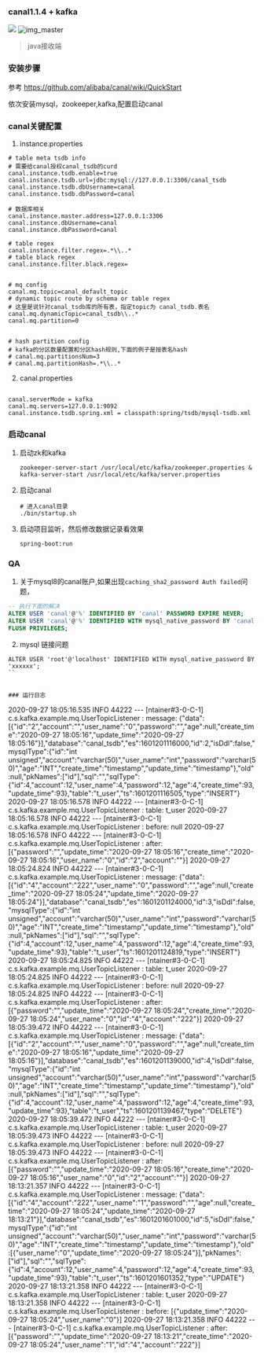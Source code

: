 ### canal1.1.4 + kafka 

![](https://user-gold-cdn.xitu.io/2020/3/17/170e8dbf385d294f?imageView2/0/w/1280/h/960/format/webp/ignore-error/1)
![img_master](https://camo.githubusercontent.com/eec1605862fe9e9989b97dd24f28a4bc5d7debec/687474703a2f2f646c2e69746579652e636f6d2f75706c6f61642f6174746163686d656e742f303038302f333038362f34363863316131342d653761642d333239302d396433642d3434616335303161373232372e6a7067)

> java接收端

### 安装步骤
参考 https://github.com/alibaba/canal/wiki/QuickStart

依次安装mysql，zookeeper,kafka,配置启动canal
### canal关键配置

1. instance.properties
```properties
# table meta tsdb info 
# 需要给canal授权canal_tsdb的curd
canal.instance.tsdb.enable=true
canal.instance.tsdb.url=jdbc:mysql://127.0.0.1:3306/canal_tsdb
canal.instance.tsdb.dbUsername=canal
canal.instance.tsdb.dbPassword=canal

# 数据库相关
canal.instance.master.address=127.0.0.1:3306
canal.instance.dbUsername=canal
canal.instance.dbPassword=canal

# table regex
canal.instance.filter.regex=.*\\..*
# table black regex
canal.instance.filter.black.regex=


# mq config
canal.mq.topic=canal_default_topic
# dynamic topic route by schema or table regex
# 这里是说针对canal_tsdb库的所有表，指定topic为 canal_tsdb.表名
canal.mq.dynamicTopic=canal_tsdb\\..*
canal.mq.partition=0


# hash partition config 
# kafka的分区数量配置和分区hash规则,下面的例子是按表名hash
# canal.mq.partitionsNum=3
# canal.mq.partitionHash=.*\\..*

```

2. canal.properties
```properties

canal.serverMode = kafka
canal.mq.servers=127.0.0.1:9092
canal.instance.tsdb.spring.xml = classpath:spring/tsdb/mysql-tsdb.xml

```

### 启动canal

1. 启动zk和kafka
    ```
    zookeeper-server-start /usr/local/etc/kafka/zookeeper.properties & kafka-server-start /usr/local/etc/kafka/server.properties
    ```

2. 启动canal
    ```
    # 进入canal目录
    ./bin/startup.sh
    ```

3. 启动项目监听，然后修改数据记录看效果
    ```
    spring-boot:run
    ```

### QA

1. 关于mysql8的canal账户,如果出现`caching_sha2_password Auth failed`问题，
```sql
-- 执行下面的解决
ALTER USER 'canal'@'%' IDENTIFIED BY 'canal' PASSWORD EXPIRE NEVER;
ALTER USER 'canal'@'%' IDENTIFIED WITH mysql_native_password BY 'canal';
FLUSH PRIVILEGES;
```

2. mysql 链接问题
```
ALTER USER 'root'@'localhost' IDENTIFIED WITH mysql_native_password BY 'xxxxxx';
``


### 运行日志

```
2020-09-27 18:05:16.535  INFO 44222 --- [ntainer#3-0-C-1] c.s.kafka.example.mq.UserTopicListener   : message: {"data":[{"id":"2","account":"","user_name":"0","password":"","age":null,"create_time":"2020-09-27 18:05:16","update_time":"2020-09-27 18:05:16"}],"database":"canal_tsdb","es":1601201116000,"id":2,"isDdl":false,"mysqlType":{"id":"int unsigned","account":"varchar(50)","user_name":"int","password":"varchar(50)","age":"INT","create_time":"timestamp","update_time":"timestamp"},"old":null,"pkNames":["id"],"sql":"","sqlType":{"id":4,"account":12,"user_name":4,"password":12,"age":4,"create_time":93,"update_time":93},"table":"t_user","ts":1601201116505,"type":"INSERT"}
2020-09-27 18:05:16.578  INFO 44222 --- [ntainer#3-0-C-1] c.s.kafka.example.mq.UserTopicListener   : table: t_user
2020-09-27 18:05:16.578  INFO 44222 --- [ntainer#3-0-C-1] c.s.kafka.example.mq.UserTopicListener   : before: null
2020-09-27 18:05:16.578  INFO 44222 --- [ntainer#3-0-C-1] c.s.kafka.example.mq.UserTopicListener   : after: [{"password":"","update_time":"2020-09-27 18:05:16","create_time":"2020-09-27 18:05:16","user_name":"0","id":"2","account":""}]
2020-09-27 18:05:24.824  INFO 44222 --- [ntainer#3-0-C-1] c.s.kafka.example.mq.UserTopicListener   : message: {"data":[{"id":"4","account":"222","user_name":"0","password":"","age":null,"create_time":"2020-09-27 18:05:24","update_time":"2020-09-27 18:05:24"}],"database":"canal_tsdb","es":1601201124000,"id":3,"isDdl":false,"mysqlType":{"id":"int unsigned","account":"varchar(50)","user_name":"int","password":"varchar(50)","age":"INT","create_time":"timestamp","update_time":"timestamp"},"old":null,"pkNames":["id"],"sql":"","sqlType":{"id":4,"account":12,"user_name":4,"password":12,"age":4,"create_time":93,"update_time":93},"table":"t_user","ts":1601201124819,"type":"INSERT"}
2020-09-27 18:05:24.825  INFO 44222 --- [ntainer#3-0-C-1] c.s.kafka.example.mq.UserTopicListener   : table: t_user
2020-09-27 18:05:24.825  INFO 44222 --- [ntainer#3-0-C-1] c.s.kafka.example.mq.UserTopicListener   : before: null
2020-09-27 18:05:24.825  INFO 44222 --- [ntainer#3-0-C-1] c.s.kafka.example.mq.UserTopicListener   : after: [{"password":"","update_time":"2020-09-27 18:05:24","create_time":"2020-09-27 18:05:24","user_name":"0","id":"4","account":"222"}]
2020-09-27 18:05:39.472  INFO 44222 --- [ntainer#3-0-C-1] c.s.kafka.example.mq.UserTopicListener   : message: {"data":[{"id":"2","account":"","user_name":"0","password":"","age":null,"create_time":"2020-09-27 18:05:16","update_time":"2020-09-27 18:05:16"}],"database":"canal_tsdb","es":1601201139000,"id":4,"isDdl":false,"mysqlType":{"id":"int unsigned","account":"varchar(50)","user_name":"int","password":"varchar(50)","age":"INT","create_time":"timestamp","update_time":"timestamp"},"old":null,"pkNames":["id"],"sql":"","sqlType":{"id":4,"account":12,"user_name":4,"password":12,"age":4,"create_time":93,"update_time":93},"table":"t_user","ts":1601201139467,"type":"DELETE"}
2020-09-27 18:05:39.472  INFO 44222 --- [ntainer#3-0-C-1] c.s.kafka.example.mq.UserTopicListener   : table: t_user
2020-09-27 18:05:39.473  INFO 44222 --- [ntainer#3-0-C-1] c.s.kafka.example.mq.UserTopicListener   : before: null
2020-09-27 18:05:39.473  INFO 44222 --- [ntainer#3-0-C-1] c.s.kafka.example.mq.UserTopicListener   : after: [{"password":"","update_time":"2020-09-27 18:05:16","create_time":"2020-09-27 18:05:16","user_name":"0","id":"2","account":""}]
2020-09-27 18:13:21.357  INFO 44222 --- [ntainer#3-0-C-1] c.s.kafka.example.mq.UserTopicListener   : message: {"data":[{"id":"4","account":"222","user_name":"1","password":"","age":null,"create_time":"2020-09-27 18:05:24","update_time":"2020-09-27 18:13:21"}],"database":"canal_tsdb","es":1601201601000,"id":5,"isDdl":false,"mysqlType":{"id":"int unsigned","account":"varchar(50)","user_name":"int","password":"varchar(50)","age":"INT","create_time":"timestamp","update_time":"timestamp"},"old":[{"user_name":"0","update_time":"2020-09-27 18:05:24"}],"pkNames":["id"],"sql":"","sqlType":{"id":4,"account":12,"user_name":4,"password":12,"age":4,"create_time":93,"update_time":93},"table":"t_user","ts":1601201601352,"type":"UPDATE"}
2020-09-27 18:13:21.358  INFO 44222 --- [ntainer#3-0-C-1] c.s.kafka.example.mq.UserTopicListener   : table: t_user
2020-09-27 18:13:21.358  INFO 44222 --- [ntainer#3-0-C-1] c.s.kafka.example.mq.UserTopicListener   : before: [{"update_time":"2020-09-27 18:05:24","user_name":"0"}]
2020-09-27 18:13:21.358  INFO 44222 --- [ntainer#3-0-C-1] c.s.kafka.example.mq.UserTopicListener   : after: [{"password":"","update_time":"2020-09-27 18:13:21","create_time":"2020-09-27 18:05:24","user_name":"1","id":"4","account":"222"}]

```